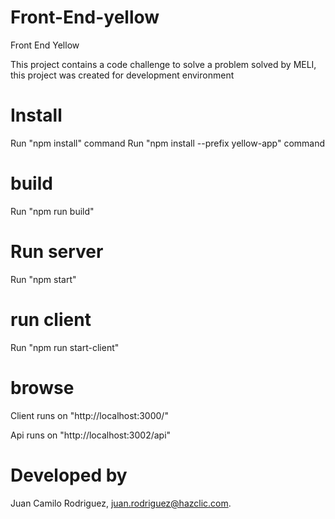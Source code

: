 # Front-End-yellow
Front End Yellow

This project contains a code challenge to solve a problem solved by MELI, this project was created for development environment

# Install

Run "npm install" command
Run "npm install --prefix yellow-app" command

# build 
Run "npm run build" 

# Run server

Run "npm start"

# run client

Run "npm run start-client"

# browse

 Client runs on  "http://localhost:3000/"

 Api runs on  "http://localhost:3002/api"


# Developed by

Juan Camilo Rodriguez, juan.rodriguez@hazclic.com.
